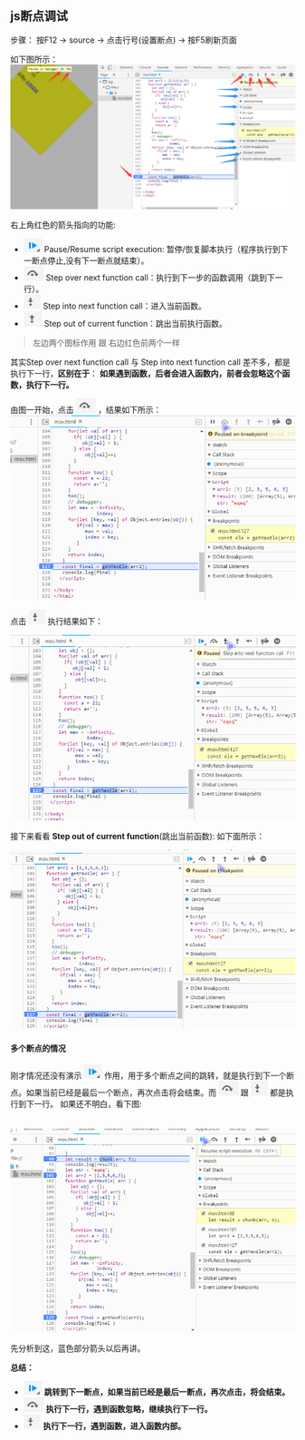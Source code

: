 
<h2>js断点调试</h2>
   
步骤：
     按F12 -> source -> 点击行号(设置断点) -> 按F5刷新页面

如下图所示：
![](./images/1.png "调试图片")


右上角红色的箭头指向的功能:    

- ![](./images/bg_1.png "Pause/Resume script execution") Pause/Resume script execution: 暂停/恢复脚本执行（程序执行到下一断点停止,没有下一断点就结束）。
- ![](./images/bg_2.png "Step over next function call") Step over next function call：执行到下一步的函数调用（跳到下一行）。
- ![](./images/bg_3.png "Step into next function call") Step into next function call：进入当前函数。
- ![](./images/bg_4.png "Step out of current function") Step out of current function：跳出当前执行函数。

> 左边两个图标作用 跟 右边红色前两个一样

其实Step over next function call 与 Step into next function call 差不多，都是执行下一行，<b>区别在于</b>：
<b>如果遇到函数，后者会进入函数内，前者会忽略这个函数，执行下一行。</b>

由图一开始，点击 ![](./images/bg_2.png "Step over next function call") ，结果如下所示：
![](./images/1.gif "Step over next function call")


点击 ![](./images/bg_3.png "Step into next function call") 执行结果如下：

![](./images/2.gif "Step into next function call")


接下来看看 <b>Step out of current function</b>(跳出当前函数):
如下面所示：  

![](./images/3.gif "Step out of current function")
      

#### 多个断点的情况

 刚才情况还没有演示 ![](./images/bg_1.png "Pause/Resume script execution") 作用，用于多个断点之间的跳转，就是执行到下一个断点。如果当前已经是最后一个断点，再次点击将会结束。而 ![](./images/bg_2.png "Step over next function call") 跟 ![](./images/bg_3.png "Step into next function call") 都是执行到下一行。
 如果还不明白，看下图:  
<br/><br/>
 ![](./images/4.gif "Pause/Resume script execution")


先分析到这，蓝色部分箭头以后再讲。

<b>总结：</b>

  -  ![](./images/bg_1.png "Pause/Resume script execution")  <b>跳转到下一断点，如果当前已经是最后一断点，再次点击，将会结束。</b>
  -  ![](./images/bg_2.png "Step over next function call") <b>执行下一行，遇到函数忽略，继续执行下一行。</b>
  -  ![](./images/bg_3.png "Step into next function call") <b>执行下一行，遇到函数，进入函数内部。</b>   
